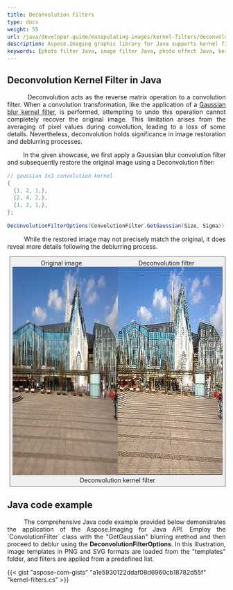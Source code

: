 ```yaml
---
title: Deconvolution Filters
type: docs
weight: 55
url: /java/developer-guide/manipulating-images/kernel-filters/deconvolution-filter/
description: Aspose.Imaging graphic library for Java supports kernel filters such Convolution, Deconvolution as well as custom kernels.
keywords: [photo filter Java, image filter Java, photo effect Java, kernel filter, deconvolution filter, kernel matrix, convolution operation, custom kernel filter]
---
```


## Deconvolution Kernel Filter in Java

<p align='justify'>
&nbsp;&nbsp;&nbsp;&nbsp;&nbsp;&nbsp;&nbsp;&nbsp;
Deconvolution acts as the reverse matrix operation to a convolution filter. When a convolution transformation, like the application of a  <a href="../gaussian-blur-filter/">Gaussian blur kernel filter</a>, is performed, attempting to undo this operation cannot completely recover the original image. This limitation arises from the averaging of pixel values during convolution, leading to a loss of some details. Nevertheless, deconvolution holds significance in image restoration and deblurring processes.
</p>

<p align='justify'>
&nbsp;&nbsp;&nbsp;&nbsp;&nbsp;&nbsp;&nbsp;&nbsp;
In the given showcase, we first apply a Gaussian blur convolution filter and subsequently restore the original image using a Deconvolution filter:
</p>

```java
// gaussian 3x3 convolution kernel
{
  {1, 2, 1,},
  {2, 4, 2,},
  {1, 2, 1,},
};
```

```java
DeconvolutionFilterOptions(ConvolutionFilter.GetGaussian(Size, Sigma))
```
<p align='justify'>
&nbsp;&nbsp;&nbsp;&nbsp;&nbsp;&nbsp;&nbsp;&nbsp;
While the restored image may not precisely match the original, it does reveal more details following the deblurring process.
</p>

<style>
   .frame {
    border: 2px solid darkgray;
    padding: 5px;
    margin: 10px 0 5px 5px;
    background: #f0f0f0;
    align-items: center;
   }
   .marginauto {
    margin: 10px auto 20px;
    display: block;
   }
   .frame figcaption {
    margin: 0 auto;
    display: flex;
    flex-direction: row;
    justify-content: center;
   }
   .container {
    display: flex;
    flex-direction: row;
    align-items: center;
    justify-content: space-around;
   }
</style>

<figure class="frame">
<div class="container">
    <div>
        <figcaption>Original image</figcaption>
    </div>
    <div>
        <figcaption>Deconvolution filter</figcaption>
    </div>
</div>
<div class="container">
    <div>
        <img src="../template-building.webp" alt="Original building image" width="640" height="480"/>
    </div>
    <div>
        <img src="./deconvolution-gaussian-blur-kernel-filter.webp" alt="Deconvolution Gaussian blur kernel filter in Java" width="640" height="480"/>
    </div>
</div>
<figcaption>Deconvolution kernel filter</figcaption>
</figure>

## Java code example

<p align='justify'>
&nbsp;&nbsp;&nbsp;&nbsp;&nbsp;&nbsp;&nbsp;&nbsp;
The comprehensive Java code example provided below demonstrates the application of the Aspose.Imaging for Java API. Employ the `ConvolutionFilter` class with the "GetGaussian" blurring method and then proceed to deblur using the <strong>DeconvolutionFilterOptions</strong>. In this illustration, image templates in PNG and SVG formats are loaded from the "templates" folder, and filters are applied from a predefined list.
</p>

{{< gist "aspose-com-gists" "a1e5930122ddaf08d6960cb18782d55f" "kernel-filters.cs" >}}
